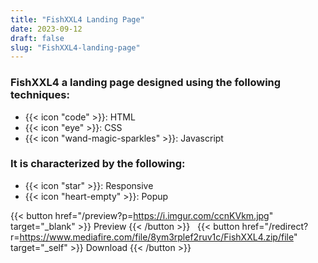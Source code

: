 ```yaml
---
title: "FishXXL4 Landing Page"
date: 2023-09-12
draft: false
slug: "FishXXL4-landing-page"
---
```

### __FishXXL4__ a __landing page__ designed using the following techniques:
- {{< icon "code" >}}: HTML
- {{< icon "eye" >}}: CSS
- {{< icon "wand-magic-sparkles" >}}: Javascript  

### It is characterized by the following:
- {{< icon "star" >}}: Responsive
- {{< icon "heart-empty" >}}:  Popup

<!--adsense-->

{{< button href="/preview?p=https://i.imgur.com/ccnKVkm.jpg" target="_blank" >}}
Preview
{{< /button >}} &nbsp; {{< button href="/redirect?r=https://www.mediafire.com/file/8ym3rplef2ruv1c/FishXXL4.zip/file" target="_self" >}}
Download
{{< /button >}}